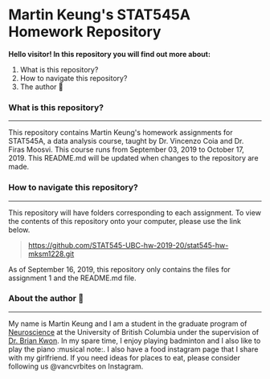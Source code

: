 # **Martin Keung's STAT545A Homework Repository**

**Hello visitor! In this repository you will find out more about:**

1.  What is this repository?
2.  How to navigate this repository?
3.  The author :boy:



### **What is this repository?**

---------------------------------

This repository contains Martin Keung's homework assignments for STAT545A, a data analysis course, taught by Dr. Vincenzo Coia and Dr. Firas Moosvi. This course runs from September 03, 2019 to October 17, 2019. This README.md will be updated when changes to the repository are made. 



### **How to navigate this repository?**

---------------------------------------------------------------------

This repository will have folders corresponding to each assignment. To view the contents of this repository onto your computer, please use the link below. 

> https://github.com/STAT545-UBC-hw-2019-20/stat545-hw-mksm1228.git

As of September 16, 2019, this repository only contains the files for assignment 1 and the README.md file.


### **About the author** :boy:

---------------------------------------------------------------------

My name is Martin Keung and I am a student in the graduate program of [Neuroscience](https://neuroscience.centreforbrainhealth.ca/) at the University of British Columbia under the supervision of [Dr. Brian Kwon](https://icord.org/researchers/dr-brian-kwon/). In my spare time, I enjoy playing badminton and I also like to play the piano :musical note:. I also have a food instagram page that I share with my girlfriend. If you need ideas for places to eat, please consider following us @vancvrbites on Instagram. 
